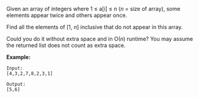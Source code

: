 Given an array of integers where 1 ≤ a\[i\] ≤ _n_ (_n_ = size of array), some elements
appear twice and others appear once.

Find all the elements of \[1, _n_\] inclusive that do not appear in this array.

Could you do it without extra space and in O(_n_) runtime? You may assume the returned
list does not count as extra space.

**Example:**

    Input:
    [4,3,2,7,8,2,3,1]

    Output:
    [5,6]
